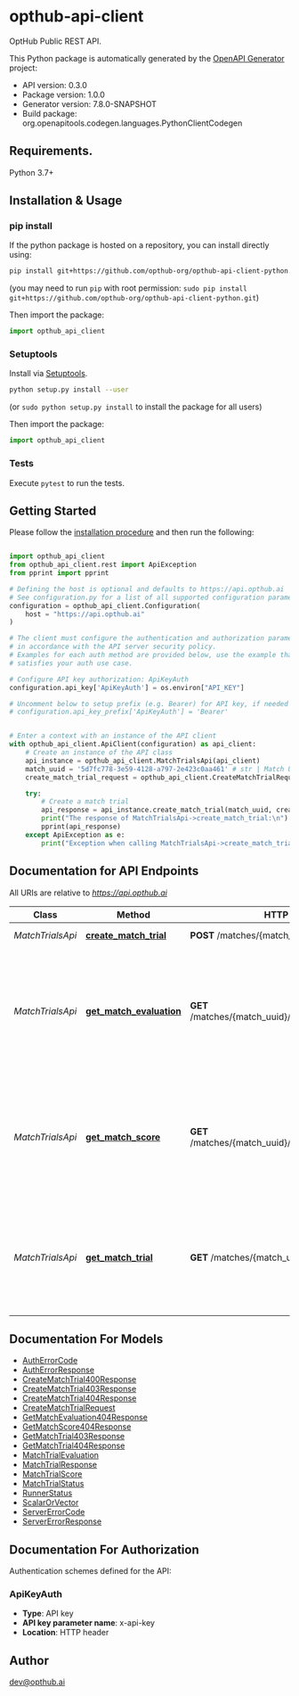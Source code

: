 # opthub-api-client
OptHub Public REST API.

This Python package is automatically generated by the [OpenAPI Generator](https://openapi-generator.tech) project:

- API version: 0.3.0
- Package version: 1.0.0
- Generator version: 7.8.0-SNAPSHOT
- Build package: org.openapitools.codegen.languages.PythonClientCodegen

## Requirements.

Python 3.7+

## Installation & Usage
### pip install

If the python package is hosted on a repository, you can install directly using:

```sh
pip install git+https://github.com/opthub-org/opthub-api-client-python.git
```
(you may need to run `pip` with root permission: `sudo pip install git+https://github.com/opthub-org/opthub-api-client-python.git`)

Then import the package:
```python
import opthub_api_client
```

### Setuptools

Install via [Setuptools](http://pypi.python.org/pypi/setuptools).

```sh
python setup.py install --user
```
(or `sudo python setup.py install` to install the package for all users)

Then import the package:
```python
import opthub_api_client
```

### Tests

Execute `pytest` to run the tests.

## Getting Started

Please follow the [installation procedure](#installation--usage) and then run the following:

```python

import opthub_api_client
from opthub_api_client.rest import ApiException
from pprint import pprint

# Defining the host is optional and defaults to https://api.opthub.ai
# See configuration.py for a list of all supported configuration parameters.
configuration = opthub_api_client.Configuration(
    host = "https://api.opthub.ai"
)

# The client must configure the authentication and authorization parameters
# in accordance with the API server security policy.
# Examples for each auth method are provided below, use the example that
# satisfies your auth use case.

# Configure API key authorization: ApiKeyAuth
configuration.api_key['ApiKeyAuth'] = os.environ["API_KEY"]

# Uncomment below to setup prefix (e.g. Bearer) for API key, if needed
# configuration.api_key_prefix['ApiKeyAuth'] = 'Bearer'


# Enter a context with an instance of the API client
with opthub_api_client.ApiClient(configuration) as api_client:
    # Create an instance of the API class
    api_instance = opthub_api_client.MatchTrialsApi(api_client)
    match_uuid = '5d7fc778-3e59-4128-a797-2e423c0aa461' # str | Match UUID
    create_match_trial_request = opthub_api_client.CreateMatchTrialRequest() # CreateMatchTrialRequest |  (optional)

    try:
        # Create a match trial
        api_response = api_instance.create_match_trial(match_uuid, create_match_trial_request=create_match_trial_request)
        print("The response of MatchTrialsApi->create_match_trial:\n")
        pprint(api_response)
    except ApiException as e:
        print("Exception when calling MatchTrialsApi->create_match_trial: %s\n" % e)

```

## Documentation for API Endpoints

All URIs are relative to *https://api.opthub.ai*

Class | Method | HTTP request | Description
------------ | ------------- | ------------- | -------------
*MatchTrialsApi* | [**create_match_trial**](docs/MatchTrialsApi.md#create_match_trial) | **POST** /matches/{match_uuid}/trials | Create a match trial
*MatchTrialsApi* | [**get_match_evaluation**](docs/MatchTrialsApi.md#get_match_evaluation) | **GET** /matches/{match_uuid}/trials/{trial_no}/evaluation | Retrieve status of a specific match evaluation related to the Solution submitted by the Participant themselves.
*MatchTrialsApi* | [**get_match_score**](docs/MatchTrialsApi.md#get_match_score) | **GET** /matches/{match_uuid}/trials/{trial_no}/score | Retrieve status of a specific match score related to the Solution submitted by the Participant themselves.
*MatchTrialsApi* | [**get_match_trial**](docs/MatchTrialsApi.md#get_match_trial) | **GET** /matches/{match_uuid}/trials/{trial_no} | Retrieve status of a specific Match Trial related to the Solution submitted by the Participant themselves.


## Documentation For Models

 - [AuthErrorCode](docs/AuthErrorCode.md)
 - [AuthErrorResponse](docs/AuthErrorResponse.md)
 - [CreateMatchTrial400Response](docs/CreateMatchTrial400Response.md)
 - [CreateMatchTrial403Response](docs/CreateMatchTrial403Response.md)
 - [CreateMatchTrial404Response](docs/CreateMatchTrial404Response.md)
 - [CreateMatchTrialRequest](docs/CreateMatchTrialRequest.md)
 - [GetMatchEvaluation404Response](docs/GetMatchEvaluation404Response.md)
 - [GetMatchScore404Response](docs/GetMatchScore404Response.md)
 - [GetMatchTrial403Response](docs/GetMatchTrial403Response.md)
 - [GetMatchTrial404Response](docs/GetMatchTrial404Response.md)
 - [MatchTrialEvaluation](docs/MatchTrialEvaluation.md)
 - [MatchTrialResponse](docs/MatchTrialResponse.md)
 - [MatchTrialScore](docs/MatchTrialScore.md)
 - [MatchTrialStatus](docs/MatchTrialStatus.md)
 - [RunnerStatus](docs/RunnerStatus.md)
 - [ScalarOrVector](docs/ScalarOrVector.md)
 - [ServerErrorCode](docs/ServerErrorCode.md)
 - [ServerErrorResponse](docs/ServerErrorResponse.md)


<a id="documentation-for-authorization"></a>
## Documentation For Authorization


Authentication schemes defined for the API:
<a id="ApiKeyAuth"></a>
### ApiKeyAuth

- **Type**: API key
- **API key parameter name**: x-api-key
- **Location**: HTTP header


## Author

dev@opthub.ai


